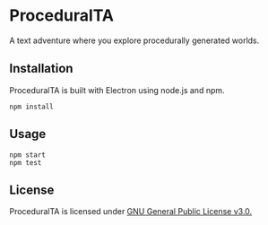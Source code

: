 # ProceduralTA

A text adventure where you explore procedurally generated worlds.

## Installation

ProceduralTA is built with Electron using node.js and npm.

```shell
npm install
```

## Usage

```shell
npm start
npm test
```

## License

ProceduralTA is licensed under [GNU General Public License v3.0.](LICENSE)